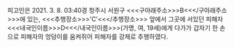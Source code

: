 피고인은 2021. 3. 8. 03:40경 청주시 서원구 <<<구아래주소>>>B<<</구아래주소>>>에 있는, <<<추행장소>>>'C'<<</추행장소>>> 앞에서 그곳에 서있던 피해자 <<<내국인이름>>>D<<</내국인이름>>>(가명, 여, 19세)에게 다가가 갑자기 한 손으로 피해자의 엉덩이를 움켜쥐어 피해자를 강제로 추행하였다.